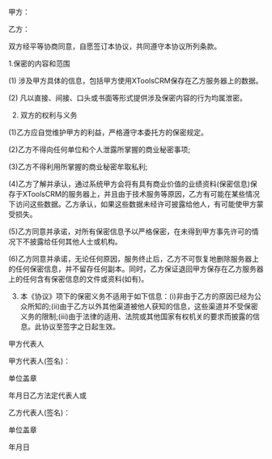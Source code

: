 
 


甲方：


乙方：


双方经平等协商同意，自愿签订本协议，共同遵守本协议所列条款。


1.保密的内容和范围


(1) 涉及甲方具体的信息，包括甲方使用XToolsCRM保存在乙方服务器上的数据。


(2) 凡以直接、间接、口头或书面等形式提供涉及保密内容的行为均属泄密。


2. 双方的权利与义务


(1)乙方应自觉维护甲方的利益，严格遵守本委托方的保密规定。


(2)乙方不得向任何单位和个人泄露所掌握的商业秘密事项;


(3)乙方不得利用所掌握的商业秘密牟取私利;


(4)乙方了解并承认，通过系统甲方会将有具有商业价值的业绩资料(保密信息)保存于XToolsCRM的服务器上，并且由于技术服务等原因，乙方有可能在某些情况下访问这些数据。乙方承认，如果这些数据未经许可披露给他人，有可能使甲方蒙受损失。


(5)乙方同意并承诺，对所有保密信息予以严格保密，在未得到甲方事先许可的情况下不披露给任何其他人士或机构。


(6)乙方同意并承诺，无论任何原因，服务终止后，乙方不可恢复地删除服务器上的任何保密信息，并不留存任何副本。同时，乙方保证退回甲方保存在乙方服务器上的任何含有保密信息的文件或资料(如有)。


3. 本《协议》项下的保密义务不适用于如下信息：(i)非由于乙方的原因已经为公众所知的;(ii)由于乙方以外其他渠道被他人获知的信息，这些渠道并不受保密义务的限制;(iii)由于法律的适用、法院或其他国家有权机关的要求而披露的信息。此协议至签字之日起生效。


甲方代表人


甲方代表人(签名)：


单位盖章


年月日乙方法定代表人或


乙方代表人(签名)：


单位盖章


年月日
 


 

 
 
 
 
 
  


  
 

  


  


  
 
 
 
 

